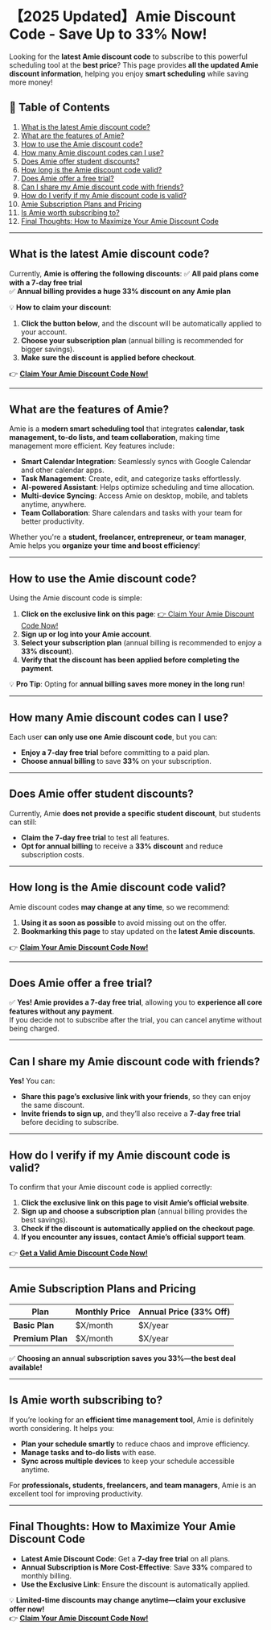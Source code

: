 # 【2025 Updated】Amie Discount Code - Save Up to 33% Now!

Looking for the **latest Amie discount code** to subscribe to this powerful scheduling tool at the **best price**? This page provides **all the updated Amie discount information**, helping you enjoy **smart scheduling** while saving more money!

## 📌 Table of Contents
1. [What is the latest Amie discount code?](#what-is-the-latest-amie-discount-code)
2. [What are the features of Amie?](#what-are-the-features-of-amie)
3. [How to use the Amie discount code?](#how-to-use-the-amie-discount-code)
4. [How many Amie discount codes can I use?](#how-many-amie-discount-codes-can-i-use)
5. [Does Amie offer student discounts?](#does-amie-offer-student-discounts)
6. [How long is the Amie discount code valid?](#how-long-is-the-amie-discount-code-valid)
7. [Does Amie offer a free trial?](#does-amie-offer-a-free-trial)
8. [Can I share my Amie discount code with friends?](#can-i-share-my-amie-discount-code-with-friends)
9. [How do I verify if my Amie discount code is valid?](#how-do-i-verify-if-my-amie-discount-code-is-valid)
10. [Amie Subscription Plans and Pricing](#amie-subscription-plans-and-pricing)
11. [Is Amie worth subscribing to?](#is-amie-worth-subscribing-to)
12. [Final Thoughts: How to Maximize Your Amie Discount Code](#final-thoughts-how-to-maximize-your-amie-discount-code)

---

## What is the latest Amie discount code?
Currently, **Amie is offering the following discounts**:
✅ **All paid plans come with a 7-day free trial**  
✅ **Annual billing provides a huge 33% discount on any Amie plan**  

💡 **How to claim your discount**:
1. **Click the button below**, and the discount will be automatically applied to your account.  
2. **Choose your subscription plan** (annual billing is recommended for bigger savings).  
3. **Make sure the discount is applied before checkout**.

👉 **[Claim Your Amie Discount Code Now!](https://bit.ly/4li0m30)**

---

## What are the features of Amie?
Amie is a **modern smart scheduling tool** that integrates **calendar, task management, to-do lists, and team collaboration**, making time management more efficient. Key features include:
- **Smart Calendar Integration**: Seamlessly syncs with Google Calendar and other calendar apps.
- **Task Management**: Create, edit, and categorize tasks effortlessly.
- **AI-powered Assistant**: Helps optimize scheduling and time allocation.
- **Multi-device Syncing**: Access Amie on desktop, mobile, and tablets anytime, anywhere.
- **Team Collaboration**: Share calendars and tasks with your team for better productivity.

Whether you're a **student, freelancer, entrepreneur, or team manager**, Amie helps you **organize your time and boost efficiency**!

---

## How to use the Amie discount code?
Using the Amie discount code is simple:
1. **Click on the exclusive link on this page**: [👉 Claim Your Amie Discount Code Now!](https://bit.ly/4li0m30)  
2. **Sign up or log into your Amie account**.  
3. **Select your subscription plan** (annual billing is recommended to enjoy a **33% discount**).  
4. **Verify that the discount has been applied before completing the payment**.

💡 **Pro Tip**: Opting for **annual billing saves more money in the long run**!

---

## How many Amie discount codes can I use?
Each user **can only use one Amie discount code**, but you can:
- **Enjoy a 7-day free trial** before committing to a paid plan.
- **Choose annual billing** to save **33%** on your subscription.

---

## Does Amie offer student discounts?
Currently, Amie **does not provide a specific student discount**, but students can still:
- **Claim the 7-day free trial** to test all features.
- **Opt for annual billing** to receive a **33% discount** and reduce subscription costs.

---

## How long is the Amie discount code valid?
Amie discount codes **may change at any time**, so we recommend:
1. **Using it as soon as possible** to avoid missing out on the offer.
2. **Bookmarking this page** to stay updated on the **latest Amie discounts**.

👉 **[Claim Your Amie Discount Code Now!](https://bit.ly/4li0m30)**

---

## Does Amie offer a free trial?
✅ **Yes! Amie provides a 7-day free trial**, allowing you to **experience all core features without any payment**.  
If you decide not to subscribe after the trial, you can cancel anytime without being charged.

---

## Can I share my Amie discount code with friends?
**Yes!** You can:
- **Share this page’s exclusive link with your friends**, so they can enjoy the same discount.
- **Invite friends to sign up**, and they’ll also receive a **7-day free trial** before deciding to subscribe.

---

## How do I verify if my Amie discount code is valid?
To confirm that your Amie discount code is applied correctly:
1. **Click the exclusive link on this page to visit Amie’s official website**.
2. **Sign up and choose a subscription plan** (annual billing provides the best savings).
3. **Check if the discount is automatically applied on the checkout page**.
4. **If you encounter any issues, contact Amie’s official support team**.

👉 **[Get a Valid Amie Discount Code Now!](https://bit.ly/4li0m30)**

---

## Amie Subscription Plans and Pricing
| Plan | Monthly Price | Annual Price (33% Off) |
|------|-------------|----------------------|
| **Basic Plan** | $X/month | $X/year |
| **Premium Plan** | $X/month | $X/year |

✅ **Choosing an annual subscription saves you 33%—the best deal available!**

---

## Is Amie worth subscribing to?
If you’re looking for an **efficient time management tool**, Amie is definitely worth considering. It helps you:
- **Plan your schedule smartly** to reduce chaos and improve efficiency.
- **Manage tasks and to-do lists** with ease.
- **Sync across multiple devices** to keep your schedule accessible anytime.

For **professionals, students, freelancers, and team managers**, Amie is an excellent tool for improving productivity.

---

## Final Thoughts: How to Maximize Your Amie Discount Code
- **Latest Amie Discount Code**: Get a **7-day free trial** on all plans.
- **Annual Subscription is More Cost-Effective**: Save **33%** compared to monthly billing.
- **Use the Exclusive Link**: Ensure the discount is automatically applied.

💡 **Limited-time discounts may change anytime—claim your exclusive offer now!**  
👉 **[Claim Your Amie Discount Code Now!](https://bit.ly/4li0m30)**
